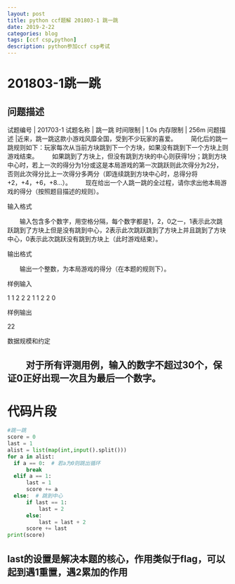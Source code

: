 ```yaml
---
layout: post
title: python ccf题解 201803-1 跳一跳
date: 2019-2-22
categories: blog
tags: [ccf csp,python]
description: python参加ccf csp考试
---
```


201803-1跳一跳   
 ====   
问题描述  
----  


试题编号 | 201703-1
试题名称 | 跳一跳
时间限制 | 1.0s
内存限制 | 256m
问题描述 |近来，跳一跳这款小游戏风靡全国，受到不少玩家的喜爱。
　　简化后的跳一跳规则如下：玩家每次从当前方块跳到下一个方块，如果没有跳到下一个方块上则游戏结束。
　　如果跳到了方块上，但没有跳到方块的中心则获得1分；跳到方块中心时，若上一次的得分为1分或这是本局游戏的第一次跳跃则此次得分为2分，否则此次得分比上一次得分多两分（即连续跳到方块中心时，总得分将+2，+4，+6，+8...）。
　　现在给出一个人跳一跳的全过程，请你求出他本局游戏的得分（按照题目描述的规则）。

输入格式

　　输入包含多个数字，用空格分隔，每个数字都是1，2，0之一，1表示此次跳跃跳到了方块上但是没有跳到中心，2表示此次跳跃跳到了方块上并且跳到了方块中心，0表示此次跳跃没有跳到方块上（此时游戏结束）。

输出格式

　　输出一个整数，为本局游戏的得分（在本题的规则下）。

样例输入

1 1 2 2 2 1 1 2 2 0

样例输出

22

数据规模和约定

　　对于所有评测用例，输入的数字不超过30个，保证0正好出现一次且为最后一个数字。
-------------------

代码片段
====

  ```python
 #跳一跳
score = 0
last = 1
alist = list(map(int,input().split()))
for a in alist:
    if a == 0:  # 若a为0则跳出循环
        break
    elif a == 1:
        last = 1
        score += a
    else:  # 跳到中心
        if last == 1:
            last = 2
        else:
            last = last + 2
        score += last
print(score)
  ```
last的设置是解决本题的核心，作用类似于flag，可以起到遇1重置，遇2累加的作用  
----